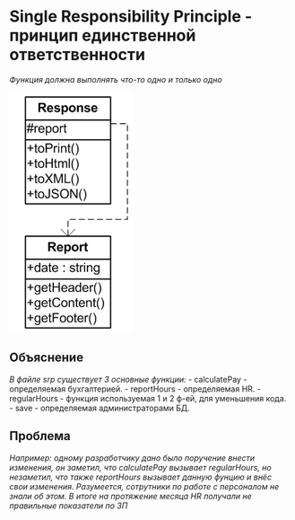 # Single Responsibility Principle - принцип единственной ответственности
*Функция должна выполнять что-то одно и только одно*

![Принцип единственной ответственности](./source/SRP.jpg)

## Объяснение
_В файле srp существует 3 основные функции:_
    - сalculatePay - определяемая бухгалтерией.
    - reportHours - определяемая HR.
    - regularHours - функция используемая 1 и 2 ф-ей, для уменьшения кода.
    - save - определяемая администраторами БД.

## Проблема
*Например: одному разработчику дано было поручение внести изменения, он заметил, что calculatePay вызывает regularHours, но незаметил, что также reportHours вызывает данную фунцию и внёс свои изменения. Разумеется, сотрутники по работе с персоналом не знали об этом. В итоге на протяжение месяца HR получали не правильные показатели по ЗП*

